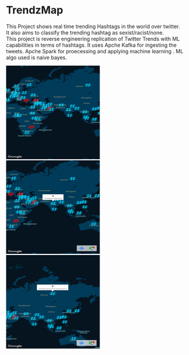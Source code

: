# TrendzMap
This Project shows real time trending Hashtags in the world over twitter. </br>
It also aims to classify the trending hashtag as sexist/racist/none.<br>
This project is reverse engineering replication of Twitter Trends with ML capabilities in terms of hashtags.
It uses Apche Kafka for ingesting the tweets. Apche Spark for proecessing and applying machine learning .
ML algo used is naive bayes.<br>

<img src ="https://github.com/aryanc55/TrendzMap/blob/master/assests/img1.jpeg" width="256" height="256" title="APP SCREENSHOT"><img src ="https://github.com/aryanc55/TrendzMap/blob/master/assests/img2.jpeg" width="256" height="256" title="APP SCREENSHOT"><img src ="https://github.com/aryanc55/TrendzMap/blob/master/assests/img3.jpeg" width="256" height="256" title="APP SCREENSHOT">

